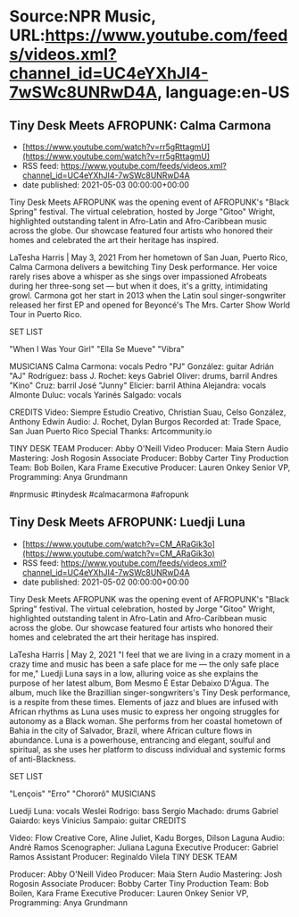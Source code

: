 # Source:NPR Music, URL:https://www.youtube.com/feeds/videos.xml?channel_id=UC4eYXhJI4-7wSWc8UNRwD4A, language:en-US

## Tiny Desk Meets AFROPUNK: Calma Carmona
 - [https://www.youtube.com/watch?v=rr5gRttagmU](https://www.youtube.com/watch?v=rr5gRttagmU)
 - RSS feed: https://www.youtube.com/feeds/videos.xml?channel_id=UC4eYXhJI4-7wSWc8UNRwD4A
 - date published: 2021-05-03 00:00:00+00:00

Tiny Desk Meets AFROPUNK was the opening event of AFROPUNK's "Black Spring" festival. The virtual celebration, hosted by Jorge "Gitoo" Wright, highlighted outstanding talent in Afro-Latin and Afro-Caribbean music across the globe. Our showcase featured four artists who honored their homes and celebrated the art their heritage has inspired.

LaTesha Harris | May 3, 2021
From her hometown of San Juan, Puerto Rico, Calma Carmona delivers a bewitching Tiny Desk performance. Her voice rarely rises above a whisper as she sings over impassioned Afrobeats during her three-song set — but when it does, it's a gritty, intimidating growl. Carmona got her start in 2013 when the Latin soul singer-songwriter released her first EP and opened for Beyoncé's The Mrs. Carter Show World Tour in Puerto Rico.

SET LIST

"When I Was Your Girl"
"Ella Se Mueve"
"Vibra"

MUSICIANS
Calma Carmona: vocals
Pedro "PJ" González: guitar
Adrián "AJ" Rodríguez: bass
J. Rochet: keys
Gabriel Oliver: drums, barril
Andres "Kino" Cruz: barril
José "Junny" Elicier: barril
Athina Alejandra: vocals
Almonte Duluc: vocals
Yarinés Salgado: vocals

CREDITS
Video: Siempre Estudio Creativo, Christian Suau, Celso González, Anthony Edwin
Audio: J. Rochet, Dylan Burgos
Recorded at: Trade Space, San Juan Puerto Rico
Special Thanks: Artcommunity.io

TINY DESK TEAM
Producer: Abby O'Neill
Video Producer: Maia Stern
Audio Mastering: Josh Rogosin
Associate Producer: Bobby Carter
Tiny Production Team: Bob Boilen, Kara Frame
Executive Producer: Lauren Onkey
Senior VP, Programming: Anya Grundmann

#nprmusic #tinydesk #calmacarmona #afropunk

## Tiny Desk Meets AFROPUNK: Luedji Luna
 - [https://www.youtube.com/watch?v=CM_ARaGik3o](https://www.youtube.com/watch?v=CM_ARaGik3o)
 - RSS feed: https://www.youtube.com/feeds/videos.xml?channel_id=UC4eYXhJI4-7wSWc8UNRwD4A
 - date published: 2021-05-02 00:00:00+00:00

Tiny Desk Meets AFROPUNK was the opening event of AFROPUNK's "Black Spring" festival. The virtual celebration, hosted by Jorge "Gitoo" Wright, highlighted outstanding talent in Afro-Latin and Afro-Caribbean music across the globe. Our showcase featured four artists who honored their homes and celebrated the art their heritage has inspired.

LaTesha Harris | May 2, 2021
"I feel that we are living in a crazy moment in a crazy time and music has been a safe place for me — the only safe place for me," Luedji Luna says in a low, alluring voice as she explains the purpose of her latest album, Bom Mesmo É Estar Debaixo D'Água. The album, much like the Brazillian singer-songwriters's Tiny Desk performance, is a respite from these times. Elements of jazz and blues are infused with African rhythms as Luna uses music to express her ongoing struggles for autonomy as a Black woman. She performs from her coastal hometown of Bahia in the city of Salvador, Brazil, where African culture flows in abundance. Luna is a powerhouse, entrancing and elegant, soulful and spiritual, as she uses her platform to discuss individual and systemic forms of anti-Blackness.

SET LIST

"Lençois"
"Erro"
"Chororô"
MUSICIANS

Luedji Luna: vocals
Weslei Rodrigo: bass
Sergio Machado: drums
Gabriel Gaiardo: keys
Vinicius Sampaio: guitar
CREDITS

Video: Flow Creative Core, Aline Juliet, Kadu Borges, Dilson Laguna
Audio: André Ramos
Scenographer: Juliana Laguna
Executive Producer: Gabriel Ramos
Assistant Producer: Reginaldo Vilela
TINY DESK TEAM

Producer: Abby O'Neill
Video Producer: Maia Stern
Audio Mastering: Josh Rogosin
Associate Producer: Bobby Carter
Tiny Production Team: Bob Boilen, Kara Frame
Executive Producer: Lauren Onkey
Senior VP, Programming: Anya Grundmann

